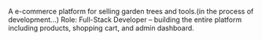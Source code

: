 A e-commerce platform for selling garden trees and tools.(in the process of development...)
Role: Full-Stack Developer – building the entire platform including products, shopping cart, and admin dashboard.
